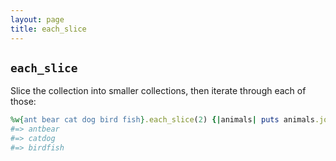 ```yaml
---
layout: page
title: each_slice
---
```


## `each_slice`

Slice the collection into smaller collections, then iterate through each of those:

```ruby
%w{ant bear cat dog bird fish}.each_slice(2) {|animals| puts animals.join}
#=> antbear
#=> catdog
#=> birdfish
```